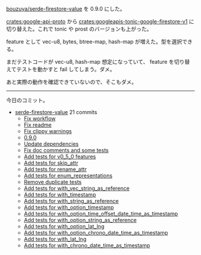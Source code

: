 [bouzuya/serde-firestore-value] を 0.9.0 にした。

[crates:google-api-proto] から [crates:googleapis-tonic-google-firestore-v1] に切り替えた。これで tonic や prost のバージョンも上がった。

feature として vec-u8, bytes, btree-map, hash-map が増えた。型を選択できる。

まだテストコードが vec-u8, hash-map 想定になっていて、 feature を切り替えてテストを動かすと fail してしまう。ダメ。

あと実際の動作を確認できていないので、そこもダメ。

---

今日のコミット。

- [serde-firestore-value](https://github.com/bouzuya/serde-firestore-value) 21 commits
  - [Fix workflow](https://github.com/bouzuya/serde-firestore-value/commit/a0d1b7ef897b4d013f0c85b298553bfe172deead)
  - [Fix readme](https://github.com/bouzuya/serde-firestore-value/commit/c626e9b9feda2ca63263f136c45cea5b3e01c4d8)
  - [Fix clippy warnings](https://github.com/bouzuya/serde-firestore-value/commit/db663757bbef9556417ec07b0725d4db6d0c29a9)
  - [0.9.0](https://github.com/bouzuya/serde-firestore-value/commit/101a72a847ab5be61ecc2b2f9a4db1ac115b2c79)
  - [Update dependencies](https://github.com/bouzuya/serde-firestore-value/commit/2e428fff06913ec01840c0fb1f52aace95671c9f)
  - [Fix doc comments and some tests](https://github.com/bouzuya/serde-firestore-value/commit/c42533f82a76be0c6f718f1b3a873299902a67e5)
  - [Add tests for v0_5_0 features](https://github.com/bouzuya/serde-firestore-value/commit/1359157a6e17d11ad4c4ea9c8a44570da938d8f0)
  - [Add tests for skip_attr](https://github.com/bouzuya/serde-firestore-value/commit/724fe4ae2baf9ad603e74f5194a2a4aade707607)
  - [Add tests for rename_attr](https://github.com/bouzuya/serde-firestore-value/commit/0aaf5d1009cbfc1b27af393c9501f31669112a9b)
  - [Add tests for enum_representations](https://github.com/bouzuya/serde-firestore-value/commit/b35e0355a1850a2a75ec758a4b8b6933b9e05c38)
  - [Remove duplicate tests](https://github.com/bouzuya/serde-firestore-value/commit/47d1e1a796a390889c83739534aabd8e17acb8a6)
  - [Add tests for with_vec_string_as_reference](https://github.com/bouzuya/serde-firestore-value/commit/16389aa27c48ca4bc2f13e4e584e2d756913ec91)
  - [Add tests for with_timestamp](https://github.com/bouzuya/serde-firestore-value/commit/34bf9c5ab87b31a2f68fddb029198a1bf6731c78)
  - [Add tests for with_string_as_reference](https://github.com/bouzuya/serde-firestore-value/commit/6373d5e616fba70f5a63cda70b316942a5d10e3c)
  - [Add tests for with_option_timestamp](https://github.com/bouzuya/serde-firestore-value/commit/6fa3cf0f9379970d232d4f2be956b5cbaf15ad9b)
  - [Add tests for with_option_time_offset_date_time_as_timestamp](https://github.com/bouzuya/serde-firestore-value/commit/87b6ef853a5233206c16bcaff5e330aad9acf5f9)
  - [Add tests for with_option_string_as_reference](https://github.com/bouzuya/serde-firestore-value/commit/c7f8cc5902392d443cdfc976a91193467dfbe13e)
  - [Add tests for with_option_lat_lng](https://github.com/bouzuya/serde-firestore-value/commit/d227e2e06c193045d0e339a48170d9bc31851d44)
  - [Add tests for with_option_chrono_date_time_as_timestamp](https://github.com/bouzuya/serde-firestore-value/commit/67b0db7733e6347e36a14158a3ff617db4843341)
  - [Add tests for with_lat_lng](https://github.com/bouzuya/serde-firestore-value/commit/ca42f60f68119ea78cbeb2aebbf72618aa106f64)
  - [Add tests for with_chrono_date_time_as_timestamp](https://github.com/bouzuya/serde-firestore-value/commit/c87daa2cacaa0941e40c12b5c40735c375f4313a)

[bouzuya/serde-firestore-value]: https://github.com/bouzuya/serde-firestore-value
[crates:google-api-proto]: https://crates.io/crates/google-api-proto
[crates:googleapis-tonic-google-firestore-v1]: https://crates.io/crates/googleapis-tonic-google-firestore-v1

